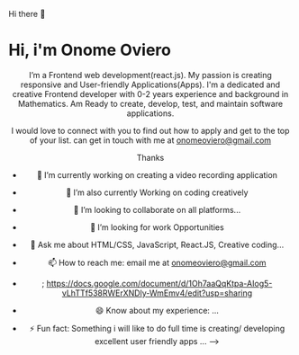  Hi there 👋
<h1>Hi, 
 i'm Onome Oviero</h1>
<center>

 I’m a Frontend web development(react.js).
My passion is creating responsive and User-friendly Applications(Apps).
 I'm a dedicated and creative Frontend developer with  0-2 years experience and background in Mathematics.
 Am Ready to create, develop, test, and maintain software applications. 
 
I would love to connect with you to find out how to apply and get to the top of your list.
can get in touch with me at onomeoviero@gmail.com

Thanks

- 🔭 I’m currently working on creating a video recording application
- 🌱 I’m also currently Working on coding creatively
- 👯 I’m looking to collaborate on all platforms...
- 🤔 I’m looking for work Opportunities
- 💬 Ask me about HTML/CSS, JavaScript, React.JS, Creative coding...
- 📫 How to reach me: email me at onomeoviero@gmail.com
- <i class="ri-file-list-line"></i>; https://docs.google.com/document/d/1Oh7aaQqKtpa-AIog5-vLhTTf538RWErXNDly-WmEmv4/edit?usp=sharing

- 😄 Know about my experience: ...
- ⚡ Fun fact: Something i will like to do full time is creating/ developing excellent user friendly apps ...
-->
</center>

